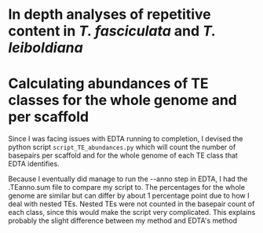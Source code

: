 # In depth analyses of repetitive content in *T. fasciculata* and *T. leiboldiana*

# Calculating abundances of TE classes for the whole genome and per scaffold

Since I was facing issues with EDTA running to completion, I devised the python script `script_TE_abundances.py` which will count the number of basepairs per scaffold and for the whole genome of each TE class that EDTA identifies.

Because I eventually did manage to run the --anno step in EDTA, I had the .TEanno.sum file to compare my script to. The percentages for the whole genome are similar but can differ by about 1 percentage point due to how I deal with nested TEs. Nested TEs were not counted in the basepair count of each class, since this would make the script very complicated. This explains probably the slight difference between my method and EDTA's method
